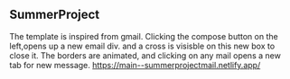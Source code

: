 ## SummerProject
The template is inspired from gmail. Clicking the compose button on the left,opens up a new email div. and a cross is visisble on this new box to close it.
The borders are animated, and clicking on any mail opens a new tab for new message.
https://main--summerprojectmail.netlify.app/
